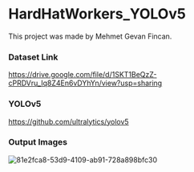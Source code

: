 # HardHatWorkers_YOLOv5

This project was made by Mehmet Gevan Fincan.

### Dataset Link
https://drive.google.com/file/d/1SKT1BeQzZ-cPRDVru_Iq8Z4En6vDYhYn/view?usp=sharing

### YOLOv5
https://github.com/ultralytics/yolov5

### Output Images
![81e2fca8-53d9-4109-ab91-728a898bfc30](https://github.com/mehmetgevanfincan/HardHatWorkers_YOLOv5/assets/81829984/d455d38f-2ae1-494b-8c97-52c2f1d7d9f4)



